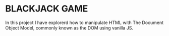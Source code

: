 # BLACKJACK GAME
In this project I have explorerd how to manipulate HTML with The Document Object Model,
commonly known as the DOM using vanilla JS.
 